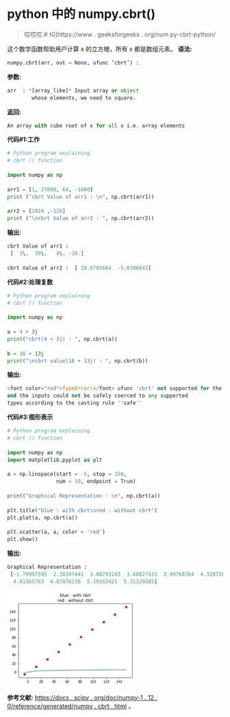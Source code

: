 # python 中的 numpy.cbrt()

> 哎哎哎:# t0]https://www . geeksforgeeks . org/num py-cbrt-python/

这个数学函数帮助用户计算 x 的立方根，所有 x 都是数组元素。
**语法:**

```py
numpy.cbrt(arr, out = None, ufunc ‘cbrt’) : 
```

**参数:**

```py
arr  : *[array_like]* Input array or object
        whose elements, we need to square.

```

**返回:**

```py
An array with cube root of x for all x i.e. array elements 

```

**代码#1:工作**

```py
# Python program explaining
# cbrt () function

import numpy as np

arr1 = [1, 27000, 64, -1000]
print ("cbrt Value of arr1 : \n", np.cbrt(arr1))

arr2 = [1024 ,-128]
print ("\ncbrt Value of arr2 : ", np.cbrt(arr2))
```

**输出:**

```py
cbrt Value of arr1 : 
 [  1\.  30\.   4\. -10.]

cbrt Value of arr2 :  [ 10.0793684  -5.0396842]

```

**代码#2:处理复数**

```py
# Python program explaining
# cbrt () function

import numpy as np

a = 4 + 3j
print("cbrt(4 + 3j) : ", np.cbrt(a))

b = 16 + 13j
print("\ncbrt value(16 + 13j) : ", np.cbrt(b))
```

**输出:**

```py
<font color="red">TypeError:</font> ufunc 'cbrt' not supported for the input types,
and the inputs could not be safely coerced to any supported
types according to the casting rule ''safe''
```

**代码#3:图形表示**

```py
# Python program explaining
# cbrt () function

import numpy as np
import matplotlib.pyplot as plt

a = np.linspace(start = -5, stop = 150,
                num = 10, endpoint = True)

print("Graphical Representation : \n", np.cbrt(a))

plt.title("blue : with cbrt\nred : without cbrt")
plt.plot(a, np.cbrt(a))

plt.scatter(a, a, color = 'red')
plt.show()
```

**输出:**

```py
Graphical Representation : 
 [-1.70997595  2.30347441  3.08793243  3.60027433  3.99768384  4.3287262
  4.61565763  4.87076238  5.10162421  5.31329285]
```

![](img/7d3295fe1fc0a52d3c4133719f07955f.png)

**参考文献:**
[https://docs . scipy . org/doc/numpy-1 . 12 . 0/reference/generated/numpy . cbrt . html](https://docs.scipy.org/doc/numpy-1.12.0/reference/generated/numpy.cbrt.html)
。